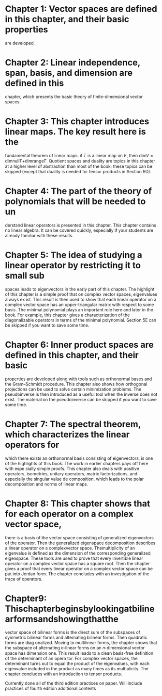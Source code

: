# Chapter 1: Vector spaces are defined in this chapter, and their basic properties
 are developed.
 # Chapter 2: Linear independence, span, basis, and dimension are defined in this
 chapter, which presents the basic theory of finite-dimensional vector spaces.
 # Chapter 3: This chapter introduces linear maps. The key result here is the
 fundamental theorem of linear maps: if 𝑇 is a linear map on 𝑉, then dim𝑉 =
 dimnull𝑇+dimrange𝑇. Quotient spaces and duality are topics in this chapter
 at a higher level of abstraction than most of the book; these topics can be
 skipped (except that duality is needed for tensor products in Section 9D).
 # Chapter 4: The part of the theory of polynomials that will be needed to un
derstand linear operators is presented in this chapter. This chapter contains no
 linear algebra. It can be covered quickly, especially if your students are already
 familiar with these results.
 # Chapter 5: The idea of studying a linear operator by restricting it to small sub
spaces leads to eigenvectors in the early part of this chapter. The highlight of this
 chapter is a simple proof that on complex vector spaces, eigenvalues always ex
ist. This result is then used to show that each linear operator on a complex vector
 space has an upper-triangular matrix with respect to some basis. The minimal
 polynomial plays an important role here and later in the book. For example, this
 chapter gives a characterization of the diagonalizable operators in terms of the
 minimal polynomial. Section 5E can be skipped if you want to save some time.
 # Chapter 6: Inner product spaces are defined in this chapter, and their basic
 properties are developed along with tools such as orthonormal bases and the
 Gram–Schmidt procedure. This chapter also shows how orthogonal projections
 can be used to solve certain minimization problems. The pseudoinverse is then
 introduced as a useful tool when the inverse does not exist. The material on
 the pseudoinverse can be skipped if you want to save some time.
 # Chapter 7: The spectral theorem, which characterizes the linear operators for
 which there exists an orthonormal basis consisting of eigenvectors, is one of
 the highlights of this book. The work in earlier chapters pays off here with espe
cially simple proofs. This chapter also deals with positive operators, isometries,
 unitary operators, matrix factorizations, and especially the singular value de
composition, which leads to the polar decomposition and norms of linear maps.
 # Chapter 8: This chapter shows that for each operator on a complex vector space,
 there is a basis of the vector space consisting of generalized eigenvectors of the
 operator. Then the generalized eigenspace decomposition describes a linear
 operator on a complexvector space. Themultiplicity of an eigenvalue is defined
 as the dimension of the corresponding generalized eigenspace. These tools are
 used to prove that every invertible linear operator on a complex vector space
 has a square root. Then the chapter gives a proof that every linear operator on
 a complex vector space can be put into Jordan form. The chapter concludes
 with an investigation of the trace of operators.
 # Chapter9: Thischapterbeginsbylookingatbilinearformsandshowingthatthe
 vector space of bilinear forms is the direct sum of the subspaces of symmetric
 bilinear forms and alternating bilinear forms. Then quadratic forms are diag
onalized. Moving to multilinear forms, the chapter shows that the subspace of
 alternating 𝑛-linear forms on an 𝑛-dimensional vector space has dimension one.
 This result leads to a clean basis-free definition of the determinant of an opera
tor. For complex vector spaces, the determinant turns out to equal the product of
 the eigenvalues, with each eigenvalue included in the product as many times as
 its multiplicity. The chapter concludes with an introduction to tensor products.










 Currently done all of the third edition practices on paper. Will include practices of fourth edition additional contents
